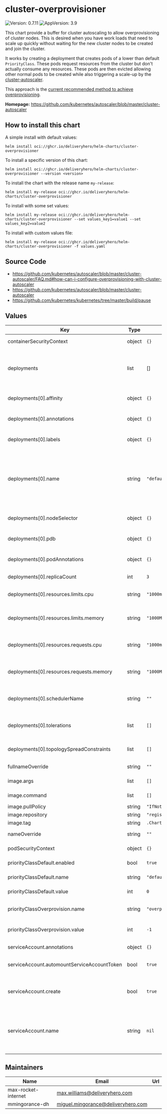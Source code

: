 # cluster-overprovisioner

![Version: 0.7.11](https://img.shields.io/badge/Version-0.7.11-informational?style=flat-square) ![AppVersion: 3.9](https://img.shields.io/badge/AppVersion-3.9-informational?style=flat-square)

This chart provide a buffer for cluster autoscaling to allow overprovisioning of cluster nodes. This is desired when you have work loads that need to scale up quickly without waiting for the new cluster nodes to be created and join the cluster.

It works by creating a deployment that creates pods of a lower than default `PriorityClass`. These pods request resources from the cluster but don't actually consume any resources. These pods are then evicted allowing other normal pods to be created while also triggering a scale-up by the [cluster-autoscaler](https://github.com/kubernetes/autoscaler/blob/master/cluster-autoscaler).

This approach is the [current recommended method to achieve overprovisioning](https://github.com/kubernetes/autoscaler/blob/master/cluster-autoscaler/FAQ.md#how-can-i-configure-overprovisioning-with-cluster-autoscaler).

**Homepage:** <https://github.com/kubernetes/autoscaler/blob/master/cluster-autoscaler>

## How to install this chart

A simple install with default values:

```console
helm install oci://ghcr.io/deliveryhero/helm-charts/cluster-overprovisioner
```

To install a specific version of this chart:

```console
helm install oci://ghcr.io/deliveryhero/helm-charts/cluster-overprovisioner --version <version>
```

To install the chart with the release name `my-release`:

```console
helm install my-release oci://ghcr.io/deliveryhero/helm-charts/cluster-overprovisioner
```

To install with some set values:

```console
helm install my-release oci://ghcr.io/deliveryhero/helm-charts/cluster-overprovisioner --set values_key1=value1 --set values_key2=value2
```

To install with custom values file:

```console
helm install my-release oci://ghcr.io/deliveryhero/helm-charts/cluster-overprovisioner -f values.yaml
```

## Source Code

* <https://github.com/kubernetes/autoscaler/blob/master/cluster-autoscaler/FAQ.md#how-can-i-configure-overprovisioning-with-cluster-autoscaler>
* <https://github.com/kubernetes/autoscaler/blob/master/cluster-autoscaler>
* <https://github.com/kubernetes/kubernetes/tree/master/build/pause>

## Values

| Key | Type | Default | Description |
|-----|------|---------|-------------|
| containerSecurityContext | object | `{}` | Container security context object |
| deployments | list | [] | Define optional additional deployments - A default deployment is included by default |
| deployments[0].affinity | object | `{}` | Default Deployment - Map of node/pod affinities |
| deployments[0].annotations | object | `{}` | Default Deployment - Annotations to add to the deployment |
| deployments[0].labels | object | `{}` | Default Deployment - Optional labels tolerations |
| deployments[0].name | string | `"default"` | Default Deployment - Name for additional deployments (will be added as label cluster-over-provisioner-name, so you can match it with affinity rules) |
| deployments[0].nodeSelector | object | `{}` | Default Deployment - Node labels for pod assignment |
| deployments[0].pdb | object | `{}` | Default Deployment - Optional PodDisruptionBudget |
| deployments[0].podAnnotations | object | `{}` | Default Deployment - Annotations to add to the pods |
| deployments[0].replicaCount | int | `3` | Default Deployment - Number of replicas |
| deployments[0].resources.limits.cpu | string | `"1000m"` | Default Deployment - CPU limit for the overprovision pods |
| deployments[0].resources.limits.memory | string | `"1000Mi"` | Default Deployment - Memory limit for the overprovision pods |
| deployments[0].resources.requests.cpu | string | `"1000m"` | Default Deployment - CPU requested for the overprovision pods |
| deployments[0].resources.requests.memory | string | `"1000Mi"` | Default Deployment - Memory requested for the overprovision pods |
| deployments[0].schedulerName | string | `""` | Default Deployment - Override the scheduler for overprovision pods |
| deployments[0].tolerations | list | `[]` | Default Deployment - Optional deployment tolerations |
| deployments[0].topologySpreadConstraints | list | `[]` | Default Deployment - Optional topology spread constraints |
| fullnameOverride | string | `""` | Override the fullname of the chart |
| image.args | list | `[]` | Override container args |
| image.command | list | `[]` | Override container command |
| image.pullPolicy | string | `"IfNotPresent"` | Container pull policy |
| image.repository | string | `"registry.k8s.io/pause"` | Image repository |
| image.tag | string | `.Chart.AppVersion` | Image tag |
| nameOverride | string | `""` | Override the name of the chart |
| podSecurityContext | object | `{}` | Pod security context object |
| priorityClassDefault.enabled | bool | `true` | If true, enable default priorityClass |
| priorityClassDefault.name | string | `"default"` | Name of the default priorityClass |
| priorityClassDefault.value | int | `0` | Priority value of the default priorityClass |
| priorityClassOverprovision.name | string | `"overprovisioning"` | Name of the overprovision priorityClass |
| priorityClassOverprovision.value | int | `-1` | Priority value of the overprovision priorityClass |
| serviceAccount.annotations | object | `{}` | Additional Service Account annotations |
| serviceAccount.automountServiceAccountToken | bool | `true` | Automount API credentials for a Service Account |
| serviceAccount.create | bool | `true` | Determine whether a Service Account should be created or it should reuse an exiting one |
| serviceAccount.name | string | `nil` | The name of the ServiceAccount to use. If not set and create is `true`, a name is generated using the fullname template |

## Maintainers

| Name | Email | Url |
| ---- | ------ | --- |
| max-rocket-internet | <max.williams@deliveryhero.com> |  |
| mmingorance-dh | <miguel.mingorance@deliveryhero.com> |  |
